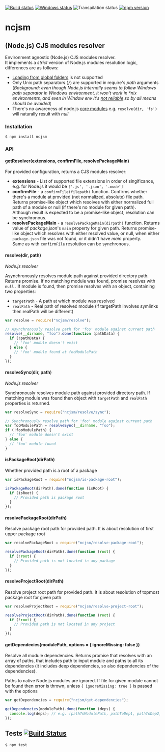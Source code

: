 [![Build status][nix-build-image]][nix-build-url]
[![Windows status][win-build-image]][win-build-url]
![Transpilation status][transpilation-image]
[![npm version][npm-image]][npm-url]

# ncjsm

## (Node.js) CJS modules resolver

Environment agnostic (Node.js) CJS modules resolver.  
It implements a _strict_ version of Node.js modules resolution logic, differences are as follows:

- [Loading from global folders](https://nodejs.org/api/all.html#all_loading_from_the_global_folders) is not supported
- Only Unix path separators (`/`) are supported in require's _path_ arguments (_Background: even though Node.js internally seems to follow Windows path separator in Windows environment, it won't work in \*nix environments, and even in Window env it's [not reliable](https://github.com/nodejs/node/issues/6049) so by all means should be avoided_)
- There's no awareness of node.js [core modules](https://nodejs.org/api/all.html#all_core_modules)
  e.g. `resolve(dir, 'fs')` will naturally result with _null_

### Installation

    $ npm install ncjsm

### API

#### getResolver(extensions, confirmFile, resolvePackageMain)

For provided configuration, returns a CJS modules resolver:

- **extensions** - List of supported file extensions in order of singificance, e.g. for Node.js it would be `['.js', '.json', '.node']`
- **confirmFile** - a `confirmFile(filepath)` function. Confirms whether there's a module at provided (not normalized, absolute) file path. Returns promise-like object which resolves with either normalized full path of a module or null (if there's no module for given path).  
  Although result is expected to be a promise-like object, resolution can be synchronous.
- **resolvePackageMain** - a `resolvePackageMain(dirpath)` function. Returns value of _package.json_'s `main` property for given path. Returns promise-like object which resolves with either resolved value, or null, when either `package.json` file was not found, or it didn't have _main_ property.  
  Same as with `confirmFile` resolution can be synchronous.

#### resolve(dir, path)

_Node.js resolver_

Asynchronously resolves module path against provided directory path.
Returns promise. If no matching module was found, promise resolves with `null` .
If module is found, then promise resolves with an object, containing two properties:

- `targetPath` - A path at which module was resolved
- `realPath` - Real path of resolved module (if targetPath involves symlinks then realPath will be different)

```javascript
var resolve = require("ncjsm/resolve");

// Asynchronously resolve path for 'foo' module against current path
resolve(__dirname, "foo").done(function (pathData) {
  if (!pathData) {
    // 'foo' module doesn't exist
  } else {
    // 'foo' module found at fooModulePath
  }
});
```

#### resolveSync(dir, path)

_Node.js resolver_

Synchronously resolves module path against provided directory path.
If matching module was found then object with `targetPath` and `realPath` properties is returned.

```javascript
var resolveSync = require("ncjsm/resolve/sync");

// Synchronously resolve path for 'foo' module against current path
var fooModulePath = resolveSync(__dirname, "foo");
if (!fooModulePath) {
  // 'foo' module doesn't exist
} else {
  // 'foo' module found
}
```

#### isPackageRoot(dirPath)

Whether provided path is a root of a package

```javascript
var isPackageRoot = require("ncjsm/is-package-root");

isPackageRoot(dirPath).done(function (isRoot) {
  if (isRoot) {
    // Provided path is package root
  }
});
```

#### resolvePackageRoot(dirPath)

Resolve package root path for provided path. It is about resolution of first upper package root

```javascript
var resolvePackageRoot = require("ncjsm/resolve-package-root");

resolvePackageRoot(dirPath).done(function (root) {
  if (!root) {
    // Provided path is not located in any package
  }
});
```

#### resolveProjectRoot(dirPath)

Resolve project root path for provided path. It is about resolution of topmost package root for given path

```javascript
var resolveProjectRoot = require("ncjsm/resolve-project-root");

resolveProjectRoot(dirPath).done(function (root) {
  if (!root) {
    // Provided path is not located in any project
  }
});
```

#### getDependecies(modulePath, options = { ignoreMissing: false })

Resolve all module dependencies. Returns promise that resolves with an array of paths, that includes path to input module and paths to all its dependencies (it includes deep dependencies, so also dependencies of the dependencies).

Paths to native Node.js modules are ignored. If file for given module cannot be found then error is thrown, unless `{ ignoreMissing: true }` is passed with the options

```javascript
var getDependencies = require("ncjsm/get-dependencies");

getDependencies(modulePath).done(function (deps) {
  console.log(deps); // e.g. [pathToModulePath, pathToDep1, pathToDep2, ...pathToDepn]
});
```

## Tests [![Build Status](https://travis-ci.org/medikoo/ncjsm.svg)](https://travis-ci.org/medikoo/ncjsm)

    $ npm test

[nix-build-image]: https://semaphoreci.com/api/v1/medikoo-org/ncjsm/branches/master/shields_badge.svg
[nix-build-url]: https://semaphoreci.com/medikoo-org/ncjsm
[win-build-image]: https://ci.appveyor.com/api/projects/status/i68ocohu91ejv77k?svg=true
[win-build-url]: https://ci.appveyor.com/project/medikoo/ncjsm
[transpilation-image]: https://img.shields.io/badge/transpilation-free-brightgreen.svg
[npm-image]: https://img.shields.io/npm/v/ncjsm.svg
[npm-url]: https://www.npmjs.com/package/ncjsm
